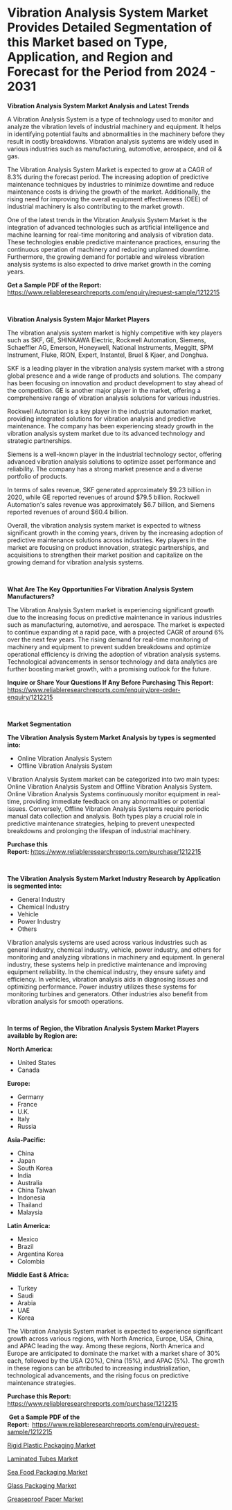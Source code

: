 <p><h1>Vibration Analysis System Market Provides Detailed Segmentation of this Market based on Type, Application, and Region and Forecast for the Period from 2024 - 2031</h1></p><p><strong>Vibration Analysis System Market Analysis and Latest Trends</strong></p>
<p><p>A Vibration Analysis System is a type of technology used to monitor and analyze the vibration levels of industrial machinery and equipment. It helps in identifying potential faults and abnormalities in the machinery before they result in costly breakdowns. Vibration analysis systems are widely used in various industries such as manufacturing, automotive, aerospace, and oil & gas.</p><p>The Vibration Analysis System Market is expected to grow at a CAGR of 8.3% during the forecast period. The increasing adoption of predictive maintenance techniques by industries to minimize downtime and reduce maintenance costs is driving the growth of the market. Additionally, the rising need for improving the overall equipment effectiveness (OEE) of industrial machinery is also contributing to the market growth.</p><p>One of the latest trends in the Vibration Analysis System Market is the integration of advanced technologies such as artificial intelligence and machine learning for real-time monitoring and analysis of vibration data. These technologies enable predictive maintenance practices, ensuring the continuous operation of machinery and reducing unplanned downtime. Furthermore, the growing demand for portable and wireless vibration analysis systems is also expected to drive market growth in the coming years.</p></p>
<p><strong>Get a Sample PDF of the Report:&nbsp;</strong> <a href="https://www.reliableresearchreports.com/enquiry/request-sample/1212215">https://www.reliableresearchreports.com/enquiry/request-sample/1212215</a></p>
<p>&nbsp;</p>
<p><strong>Vibration Analysis System Major Market Players</strong></p>
<p><p>The vibration analysis system market is highly competitive with key players such as SKF, GE, SHINKAWA Electric, Rockwell Automation, Siemens, Schaeffler AG, Emerson, Honeywell, National Instruments, Meggitt, SPM Instrument, Fluke, RION, Expert, Instantel, Bruel & Kjaer, and Donghua.</p><p>SKF is a leading player in the vibration analysis system market with a strong global presence and a wide range of products and solutions. The company has been focusing on innovation and product development to stay ahead of the competition. GE is another major player in the market, offering a comprehensive range of vibration analysis solutions for various industries.</p><p>Rockwell Automation is a key player in the industrial automation market, providing integrated solutions for vibration analysis and predictive maintenance. The company has been experiencing steady growth in the vibration analysis system market due to its advanced technology and strategic partnerships.</p><p>Siemens is a well-known player in the industrial technology sector, offering advanced vibration analysis solutions to optimize asset performance and reliability. The company has a strong market presence and a diverse portfolio of products.</p><p>In terms of sales revenue, SKF generated approximately $9.23 billion in 2020, while GE reported revenues of around $79.5 billion. Rockwell Automation's sales revenue was approximately $6.7 billion, and Siemens reported revenues of around $60.4 billion.</p><p>Overall, the vibration analysis system market is expected to witness significant growth in the coming years, driven by the increasing adoption of predictive maintenance solutions across industries. Key players in the market are focusing on product innovation, strategic partnerships, and acquisitions to strengthen their market position and capitalize on the growing demand for vibration analysis systems.</p></p>
<p>&nbsp;</p>
<p><strong>What Are The Key Opportunities For Vibration Analysis System Manufacturers?</strong></p>
<p><p>The Vibration Analysis System market is experiencing significant growth due to the increasing focus on predictive maintenance in various industries such as manufacturing, automotive, and aerospace. The market is expected to continue expanding at a rapid pace, with a projected CAGR of around 6% over the next few years. The rising demand for real-time monitoring of machinery and equipment to prevent sudden breakdowns and optimize operational efficiency is driving the adoption of vibration analysis systems. Technological advancements in sensor technology and data analytics are further boosting market growth, with a promising outlook for the future.</p></p>
<p><strong>Inquire or Share Your Questions If Any Before Purchasing This Report:</strong> <a href="https://www.reliableresearchreports.com/enquiry/pre-order-enquiry/1212215">https://www.reliableresearchreports.com/enquiry/pre-order-enquiry/1212215</a></p>
<p>&nbsp;</p>
<p><strong>Market Segmentation</strong></p>
<p><strong>The Vibration Analysis System Market Analysis by types is segmented into:</strong></p>
<p><ul><li>Online Vibration Analysis System</li><li>Offline Vibration Analysis System</li></ul></p>
<p><p>Vibration Analysis System market can be categorized into two main types: Online Vibration Analysis System and Offline Vibration Analysis System. Online Vibration Analysis Systems continuously monitor equipment in real-time, providing immediate feedback on any abnormalities or potential issues. Conversely, Offline Vibration Analysis Systems require periodic manual data collection and analysis. Both types play a crucial role in predictive maintenance strategies, helping to prevent unexpected breakdowns and prolonging the lifespan of industrial machinery.</p></p>
<p><strong>Purchase this Report:&nbsp;</strong><a href="https://www.reliableresearchreports.com/purchase/1212215">https://www.reliableresearchreports.com/purchase/1212215</a></p>
<p>&nbsp;</p>
<p><strong>The Vibration Analysis System Market Industry Research by Application is segmented into:</strong></p>
<p><ul><li>General Industry</li><li>Chemical Industry</li><li>Vehicle</li><li>Power Industry</li><li>Others</li></ul></p>
<p><p>Vibration analysis systems are used across various industries such as general industry, chemical industry, vehicle, power industry, and others for monitoring and analyzing vibrations in machinery and equipment. In general industry, these systems help in predictive maintenance and improving equipment reliability. In the chemical industry, they ensure safety and efficiency. In vehicles, vibration analysis aids in diagnosing issues and optimizing performance. Power industry utilizes these systems for monitoring turbines and generators. Other industries also benefit from vibration analysis for smooth operations.</p></p>
<p>&nbsp;</p>
<p><strong>In terms of Region, the Vibration Analysis System Market Players available by Region are:</strong></p>
<p>
    <p> <strong> North America: </strong>
        <ul>
            <li>United States</li>
            <li>Canada</li>
        </ul>
        </p> 
    <p> <strong> Europe: </strong>
        <ul>
            <li>Germany</li>
            <li>France</li>
            <li>U.K.</li>
            <li>Italy</li>
            <li>Russia</li>
        </ul>
        </p> 
    <p> <strong> Asia-Pacific: </strong>
        <ul>
            <li>China</li>
            <li>Japan</li>
            <li>South Korea</li>
            <li>India</li>
            <li>Australia</li>
            <li>China Taiwan</li>
            <li>Indonesia</li>
            <li>Thailand</li>
            <li>Malaysia</li>
        </ul>
        </p> 
    <p> <strong> Latin America: </strong>
        <ul>
            <li>Mexico</li>
            <li>Brazil</li>
            <li>Argentina Korea</li>
            <li>Colombia</li>
        </ul>
        </p> 
    <p> <strong> Middle East & Africa: </strong>
        <ul>
            <li>Turkey</li>
            <li>Saudi</li>
            <li>Arabia</li>
            <li>UAE</li>
            <li>Korea</li>
        </ul>
    </p>
    </p>
<p><p>The Vibration Analysis System market is expected to experience significant growth across various regions, with North America, Europe, USA, China, and APAC leading the way. Among these regions, North America and Europe are anticipated to dominate the market with a market share of 30% each, followed by the USA (20%), China (15%), and APAC (5%). The growth in these regions can be attributed to increasing industrialization, technological advancements, and the rising focus on predictive maintenance strategies.</p></p>
<p><strong>Purchase this Report: </strong><a href="https://www.reliableresearchreports.com/purchase/1212215">https://www.reliableresearchreports.com/purchase/1212215</a></p>
<p>&nbsp;<strong>Get a Sample PDF of the Report:&nbsp;&nbsp;</strong><a href="https://www.reliableresearchreports.com/enquiry/request-sample/1212215">https://www.reliableresearchreports.com/enquiry/request-sample/1212215</a></p>
<p><strong></strong></p>
<p><p><a href="https://medium.com/@carolekunde/rigid-plastic-packaging-market-research-report-its-history-and-forecast-2024-to-2031-9290dc304a28">Rigid Plastic Packaging Market</a></p><p><a href="https://medium.com/@carolekunde/analyzing-laminated-tubes-market-global-industry-perspective-and-forecast-2024-to-2031-ff9b55b16682">Laminated Tubes Market</a></p><p><a href="https://medium.com/@carolekunde/sea-food-packaging-market-research-report-its-history-and-forecast-2024-to-2031-863e98879bf0">Sea Food Packaging Market</a></p><p><a href="https://medium.com/@carolekunde/glass-packaging-market-size-reveals-the-best-marketing-channels-in-global-industry-c037c0c1b3f4">Glass Packaging Market</a></p><p><a href="https://medium.com/@carolekunde/greaseproof-paper-market-share-evolution-and-market-growth-trends-2024-2031-550f47102f23">Greaseproof Paper Market</a></p></p>